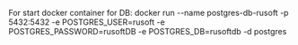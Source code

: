 For start docker container for DB:
docker run --name postgres-db-rusoft -p 5432:5432 -e POSTGRES_USER=rusoft -e POSTGRES_PASSWORD=rusoftDB -e POSTGRES_DB=rusoftdb -d postgres

